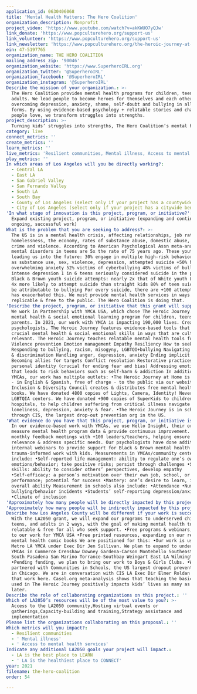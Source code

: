 ```yaml
---
application_id: 0630406068
title: 'Mental Health Matters: The Hero Coalition'
organization_description: Nonprofit
project_video: 'https://www.youtube.com/watch?v=akKWUO7yQJw'
link_donate: 'https://www.popculturehero.org/support-us'
link_volunteer: 'https://www.popculturehero.org/support-us'
link_newsletter: 'https://www.popculturehero.org/the-heroic-journey-at-home'
ein: 47-5197765
organization_name: THE HERO COALITION
mailing_address_zip: '90046'
organization_website: 'https://www.SuperheroIRL.org'
organization_twitter: '@SuperheroIRL'
organization_facebook: '@SuperheroIRL'
organization_instagram: '@SuperheroIRL'
Describe the mission of your organization.: >-
  The Hero Coalition provides mental health programs for children, teens, and
  adults. We lead people to become heroes for themselves and each other,
  overcoming depression, anxiety, shame, self-doubt and bullying in all its
  forms. By using evidence-based psychology + relatable stories and characters
  people love, we transform struggles into strengths.
project_description: >-
  Turning kids’ struggles into strengths, The Hero Coalition’s mental health programs in Spanish and English will impact over 200,000 children, teens, and parents in 2021. Created by psychologists and co-powered by youth, these interactive programs – in LA homes, schools, and community centers - build resilience, empathy, inclusion, nonviolent conflict resolution, and family communication skills. We teach crucial, evidence-based tools to navigate racism, depression, anxiety, anger, grief, shame, and fear. Our work - free of charge - also takes preventative action against despair, loneliness, and pain, which can lead to suicide, self-harm, and addiction.
category: live
connect_metrics: ''
create_metrics: ''
learn_metrics: ''
live_metrics: 'Resilient communities, Mental illness, Access to mental health services'
play_metrics: ''
In which areas of Los Angeles will you be directly working?:
  - Central LA
  - East LA
  - San Gabriel Valley
  - San Fernando Valley
  - South LA
  - South Bay
  - County of Los Angeles (select only if your project has a countywide benefit)
  - City of Los Angeles (select only if your project has a citywide benefit)
'In what stage of innovation is this project, program, or initiative?': >-
  Expand existing project, program, or initiative (expanding and continuing
  ongoing, successful work)
What is the problem that you are seeking to address?: >-
  The US is in a mental health crisis, affecting relationships, job rates,
  homelessness, the economy, rates of substance abuse, domestic abuse, suicide,
  crime and violence. According to American Psychological Assn meta-analysis,
  mental disorders in teens are 5x the rate of 75 years ago. These youth are
  leading us into the future: 30% engage in multiple high-risk behaviors, such
  as substance use, sex, violence, depression, attempted suicide +50% have
  overwhelming anxiety 52% victims of cyberbullying 48% victims of bullying 33%
  intense depression 1 in 6 teens seriously considered suicide in the past year
  Black & Brown youth suicide attempts: nearly 2x that of White youth LGBTQIA:
  4x more likely to attempt suicide than straight kids 80% of teen suicide may
  be attributable to bullying For every suicide, there are +100 attempts COVID
  has exacerbated this. We must provide mental health services in ways that are
  replicable & free to the public. The Hero Coalition is doing that.
'Describe the project, program, or initiative that this grant will support to address the problem identified.': >-
  We work in Partnership with YMCA USA, which chose The Heroic Journey as their
  mental health & social emotional learning program for children, teens &
  parents. In 2021, our work with YMCA is impacting 190,000 lives. Created by
  psychologists, The Heroic Journey features evidence-based tools that teach
  crucial mental health & social emotional skills in ways that are culturally
  relevant. The Heroic Journey teaches relatable mental health tools for:
  Violence prevention Emotion management Empathy Resiliency How to seek help
  Responding to bullying, racism, misogyny, LGBTQI+bullying Navigating inequity
  & discrimination Handling anger, depression, anxiety Ending implicit bias
  Becoming allies for targets Conflict resolution Restorative practices Healthy
  personal identity (crucial for ending fear and bias) Addressing emotional pain
  that leads to risk behaviors such as self-harm & addiction In addition to
  YMCAs, our work has multiple outlets: •The Heroic Journey at Home is available
  - in English & Spanish, free of charge - to the public via our website. •Our
  Inclusion & Diversity Council creates & distributes free mental health comic
  books. We have donated 4800 copies of Lights, Camera, Identity! Never Alone to
  LGBTQIA centers. We have donated +900 copies of SuperKids to children’s
  hospitals, to help children suffering from critical illness navigate
  loneliness, depression, anxiety & fear. •The Heroic Journey is in schools
  through CIS, the largest drop-out prevention org in the US.
'What evidence do you have that this project, program, or initiative is or will be successful, and how will you define and measure success?': >-
  In our evidence-based work with YMCAs, we use Hello Insight, their org to
  measure mental health program data & provide continuous improvement. We have
  monthly feedback meetings with +100 leaders/teachers, helping ensure cultural
  relevance & address specific needs. Our psychologists have done additional,
  internal webinars to provide support for Black & Brown mental health issues;
  trauma-informed work with kids. Measurements in YMCAs/community centers
  include: •Self-reported life management: ability to regulate one’s own
  emotions/behavior; take positive risks; persist through challenges •Social
  skills: ability to consider others’ perspectives, develop empathy
  •Self-efficacy: a person’s motivation over their own job, school, or parenting
  performance; potential for success •Mastery: one’s desire to learn, increase
  overall ability Measurement in schools also include: •Attendance •Number:
  bullying/behavior incidents •Students’ self-reporting depression/anxiety
  •Climate of inclusion
'Approximately how many people will be directly impacted by this project, program, or initiative?': '50000'
'Approximately how many people will be indirectly impacted by this project, program, or initiative?': '500000'
Describe how Los Angeles County will be different if your work is successful.: >-
  With the LA2050 grant, we will expand our programs to underserved children,
  teens, and adults in 2 ways, with the goal of making mental health tools
  relatable & free for all who seek support. •Free programs & webinars, similar
  to our work for YMCA USA •Free printed resources, expanding on our relatable
  mental health comic books We are positioned for this: •Our work is used in
  Metro LA YMCA under Exec Dir Jen Sullivan. We plan to expand to underserved
  YMCAs in Commerce Crenshaw Downey Gardena-Carson Montebello Southeast-Rio
  South Pasadena San Marino Torrance-Southbay Weingart East LA Wilmington
  •Pending funding, we plan to bring our work to Boys & Girls Clubs. •We are
  partnered with Communities in Schools, the US largest dropout prevention org,
  in Chicago. We are in conversation with CIS LA Exec Dir Elmer Roldan to expand
  that work here. Casel.org meta-analysis shows that teaching the basic tools
  used in The Heroic Journey positively impacts kids’ lives as many as 18 years
  later.
Describe the role of collaborating organizations on this project.: ''
Which of LA2050’s resources will be of the most value to you?: >-
  Access to the LA2050 community,Hosting virtual events or
  gatherings,Capacity-building and training,Strategy assistance and
  implementation
Please list the organizations collaborating on this proposal.: ''
Which metrics will you impact?:
  - Resilient communities
  - ' Mental illness'
  - ' Access to mental health services'
Indicate any additional LA2050 goals your project will impact.:
  - LA is the best place to LEARN
  - ' LA is the healthiest place to CONNECT'
year: 2021
filename: the-hero-coalition
order: 54

---
```

